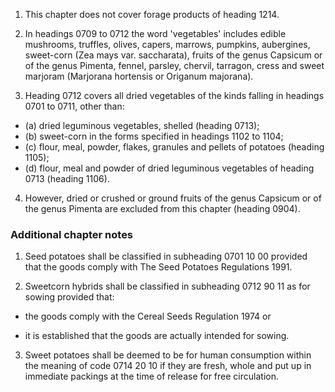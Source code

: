 1. This chapter does not cover forage products of heading 1214.

2. In headings 0709 to 0712 the word 'vegetables' includes edible mushrooms, truffles, olives, capers, marrows, pumpkins, aubergines, sweet-corn (Zea mays var. saccharata), fruits of the genus Capsicum or of the genus Pimenta, fennel, parsley, chervil, tarragon, cress and sweet marjoram (Marjorana hortensis or Origanum majorana).

3. Heading 0712 covers all dried vegetables of the kinds falling in headings 0701 to 0711, other than:

 - (a) dried leguminous vegetables, shelled (heading 0713);
 - (b) sweet-corn in the forms specified in headings 1102 to 1104;
 - (c) flour, meal, powder, flakes, granules and pellets of potatoes (heading 1105);
 - (d) flour, meal and powder of dried leguminous vegetables of heading 0713 (heading 1106).

4. However, dried or crushed or ground fruits of the genus Capsicum or of the genus Pimenta are excluded from this chapter (heading 0904).

### Additional chapter notes

1. Seed potatoes shall be classified in subheading 0701 10 00 provided that the goods comply with The Seed Potatoes Regulations 1991.

2. Sweetcorn hybrids shall be classified in subheading 0712 90 11 as for sowing provided that:

 - the goods comply with the Cereal Seeds Regulation 1974 or
 
 - it is established that the goods are actually intended for sowing.

3. Sweet potatoes shall be deemed to be for human consumption within the meaning of code 0714 20 10 if they are fresh, whole and put up in immediate packings at the time of release for free circulation.
